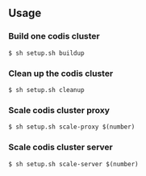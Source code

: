 ## Usage

### Build one codis cluster

```
$ sh setup.sh buildup
```

### Clean up the codis cluster

```
$ sh setup.sh cleanup
```

### Scale codis cluster proxy

```
$ sh setup.sh scale-proxy $(number)
```

### Scale codis cluster server

```
$ sh setup.sh scale-server $(number)
```


